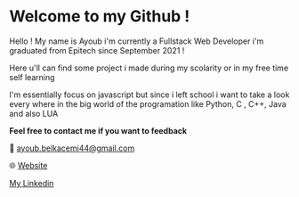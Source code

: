 # Welcome to my Github !

Hello ! My name is Ayoub i'm currently a Fullstack Web Developer i'm graduated from Epitech since September 2021 !

Here u'll can find some project i made during my scolarity or in my free time self learning

I'm essentially focus on javascript but since i left school i want to take a look every where in the big world of the programation like Python, C , C++, Java and also LUA


**Feel free to contact me if you want to feedback**

📧 ayoub.belkacemi44@gmail.com

🌐 [Website](https://www.ayoub-belkacemi.fr/fr)

[My Linkedin](https://www.linkedin.com/in/ayoub-belkacemi/)
